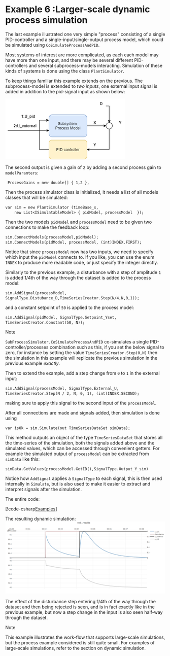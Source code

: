 # Example 6 :Larger-scale dynamic process simulation 

The last example illustrated one very simple "process" consisting of a single PID-controller and a single-input/single-output process model,
which could be simulated using ``CoSimulateProcessAndPID``.

Most systems of interest are more complicated, as each each model may have more than one input, and there may be several different PID-controllers and several 
subprocess-models interacting. Simulation of these kinds of systems is done using the class ``PlantSimulator``.

To keep things familiar this example extends on the previous. The subprocess-model is extended to *two inputs*, one external input signal is added in 
addition to the pid-signal input as shown below:

![Example 6](images/fig_ex6.png)

The second output is given a gain of ``2`` by adding a second process 
gain to ``modelParamters``:
```
 ProcessGains = new double[] { 1,2 },
```

Then the process simulator class is initialized, it needs a list of all models classes that will be simulated:
```
var sim = new PlantSimulator (timeBase_s, 
    new List<ISimulatableModel> { pidModel, processModel  });
```
Then the two models ``pidModel`` and ``processModel`` need to be given two connections to make the feedback loop:
```
sim.ConnectModels(processModel,pidModel);
sim.ConnectModels(pidModel, processModel, (int)INDEX.FIRST);
```
Notice that since ``processModel`` now has two inputs, we need to specify which input the ``pidModel`` connects to.
If you like, you can use the enum ``INDEX`` to produce more readable code, or just specify the integer directly.

Similarly to the previous example, a disturbance with a step of amplitude ``1`` is added 1/4th of the way through the dataset is added to the process model:
```
sim.AddSignal(processModel, SignalType.Distubance_D,TimeSeriesCreator.Step(N/4,N,0,1));
```
and a constant setpoint  of ``50`` is applied to the process model:
```
sim.AddSignal(pidModel, SignalType.Setpoint_Yset, TimeSeriesCreator.Constant(50, N));
```
> [!Note]
>``SubProcessSimulator.CoSimulateProcessAndPID`` co-simulates a single PID-controller/processes combination such as this, if you set the below signal to zero,
> for instance by setting the value ``TimeSeriesCreator.Step(0,N)`` then the simulation in this example will replicate the previous simulation in the previous example *exactly*.

Then to extend the example, add a step change from ``0`` to ``1`` in the external input:
```
sim.AddSignal(processModel, SignalType.External_U, TimeSeriesCreator.Step(N / 2, N, 0, 1), (int)INDEX.SECOND);
```
making sure to apply this signal to the second input of the ``processModel``.

After all connections are made and signals added, then simulation is done using 
```
var isOk = sim.Simulate(out TimeSeriesDataSet simData);
```
This method outputs an object of the type ``TimeSeriesDataSet`` that stores all the time-series of the simulation, both the signals added above and the simulated
values, which can be accessed through convenient getters.
For example the simulated output of ``processModel`` can be extracted from ``simData`` like this:
```
simData.GetValues(processModel.GetID(),SignalType.Output_Y_sim)
```

Notice how ``AddSignal`` applies a ``SignalType`` to each signal, this is then used internally in ``Simulate``, but is also used to make it easier to extract and interpret signals
after the simulation.


The entire code:

[!code-csharp[Examples](../Examples/GettingStarted.cs?name=ex_6)]

The resulting dynamic simulation:
![Example 6 result](images/ex6_results.png)

The effect of the disturbance step entering 1/4th of the way through the dataset and then being rejected is seen, and is in fact exactly like 
in the previous example, but now a step change in the input is also seen half-way through the dataset.

> [!Note]
> This example illustrates the work-flow that supports large-scale simulations, but the process example 
> considered is still quite small. For examples of large-scale simulations, refer to the section on dynamic simulation.

